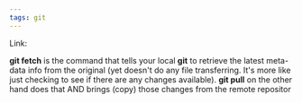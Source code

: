 ```yaml
---
tags: git
---
```

Link: 

**git fetch** is the command that tells your local **git** to retrieve the latest meta-data info from the original (yet doesn't do any file transferring. It's more like just checking to see if there are any changes available). **git pull** on the other hand does that AND brings (copy) those changes from the remote repositor